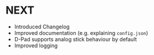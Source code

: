 NEXT
====
  * Introduced Changelog
  * Improved documentation (e.g. explaining `config.json`)
  * D-Pad supports analog stick behaviour by default
  * Improved logging
